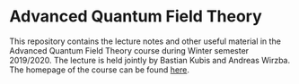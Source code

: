 # Advanced Quantum Field Theory

This repository contains the lecture notes and other useful material in the Advanced Quantum Field Theory course during Winter semester 2019/2020. The lecture is held jointly by Bastian Kubis and Andreas Wirzba. The homepage of the course can be found [here](https://ecampus.uni-bonn.de/goto_ecampus_crs_1510972.html).

